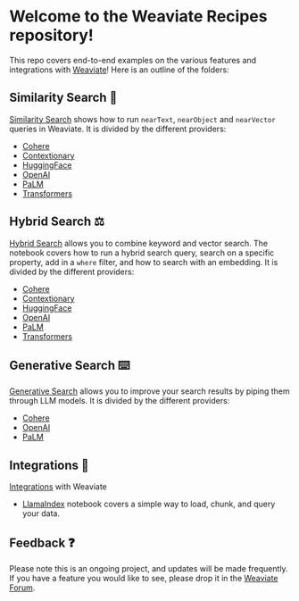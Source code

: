 # Welcome to the Weaviate Recipes repository!

This repo covers end-to-end examples on the various features and integrations with [Weaviate](www.weaviate.io)! Here is an outline of the folders:

## Similarity Search 🔎
[Similarity Search](https://github.com/weaviate/recipes/tree/main/similarity-search) shows how to run `nearText`, `nearObject` and `nearVector` queries in Weaviate. It is divided by the different providers:

* [Cohere](https://github.com/weaviate/recipes/blob/main/similarity-search/text2vec/similarity_search_cohere.ipynb)
* [Contextionary](https://github.com/weaviate/recipes/blob/main/similarity-search/text2vec/similarity_search_contextionary.ipynb)
* [HuggingFace](https://github.com/weaviate/recipes/blob/main/similarity-search/text2vec/similarity_search_huggingface.ipynb)
* [OpenAI](https://github.com/weaviate/recipes/blob/main/similarity-search/text2vec/similarity_search_openai.ipynb)
* [PaLM](https://github.com/weaviate/recipes/blob/main/similarity-search/text2vec/similarity_search_palm.ipynb)
* [Transformers](https://github.com/weaviate/recipes/blob/main/similarity-search/text2vec/similarity_search_transformers.ipynb)

## Hybrid Search ⚖️
[Hybrid Search](https://github.com/weaviate/recipes/tree/main/hybrid-search) allows you to combine keyword and vector search. The notebook covers how to run a hybrid search query, search on a specific property, add in a `where` filter, and how to search with an embedding. It is divided by the different providers:

* [Cohere](https://github.com/weaviate/recipes/blob/main/hybrid-search/hybrid_search_cohere.ipynb)
* [Contextionary](https://github.com/weaviate/recipes/blob/main/hybrid-search/hybrid_search_contextionary.ipynb)
* [HuggingFace](https://github.com/weaviate/recipes/blob/main/hybrid-search/hybrid_search_huggingface.ipynb)
* [OpenAI](https://github.com/weaviate/recipes/blob/main/hybrid-search/hybrid_search_openai.ipynb)
* [PaLM](https://github.com/weaviate/recipes/blob/main/hybrid-search/hybrid_search_palm.ipynb)
* [Transformers](https://github.com/weaviate/recipes/blob/main/hybrid-search/hybrid_search_transformers.ipynb)

## Generative Search ⌨️
[Generative Search](https://github.com/weaviate/recipes/tree/main/generative-search) allows you to improve your search results by piping them through LLM models. It is divided by the different providers:

* [Cohere](https://github.com/weaviate/recipes/blob/main/generative-search/generative_search_cohere.ipynb)
* [OpenAI](https://github.com/weaviate/recipes/blob/main/generative-search/generative_search_openai.ipynb)
* [PaLM](https://github.com/weaviate/recipes/blob/main/generative-search/generative_search_palm.ipynb)

## Integrations 🤝
[Integrations](https://github.com/weaviate/recipes/tree/main/integrations) with Weaviate

* [LlamaIndex](https://github.com/weaviate/recipes/tree/main/integrations/llamaindex) notebook covers a simple way to load, chunk, and query your data.


## Feedback ❓
Please note this is an ongoing project, and updates will be made frequently. If you have a feature you would like to see, please drop it in the [Weaviate Forum](https://forum.weaviate.io/c/general/4).
